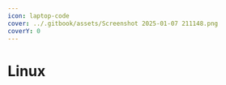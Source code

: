 ```yaml
---
icon: laptop-code
cover: ../.gitbook/assets/Screenshot 2025-01-07 211148.png
coverY: 0
---
```


# Linux

